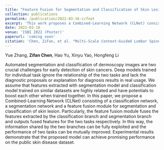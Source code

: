 ```yaml
---
title: "Feature Fusion for Segmentation and Classification of Skin Lesions"
collection: publications
permalink: /publication/2022-03-16-ccfnet
excerpt: 'This work proposes a Combined-Learning Network (CLNet) consisting of a classification network, a segmentation network and a feature fusion module for segmentation and classification of skin lesion.'
date: 2022-03-18
venue: 'ISBI 2022 (Poster)'
paperurl: 'coming soon'
citation: 'Chen, ZiFan, et al. "Multi-Scale Context-Guided Lumbar Spine Disease Identification with Coarse-to-fine Localization and Classification." arXiv preprint arXiv:2203.08408 (2022).'
---
```

Yue Zhang, **Zifan Chen**, Hao Yu, Xinyu Yao, Hongfeng Li

Automated segmentation and classification of dermoscopy images are two crucial challenges for early detection of skin cancers. Deep models trained for individual task ignore the relationship of the two tasks and lack the diagnostic proposals or explanation for diagnosis results in real usage. We assume that features extracted with segmentation model and classification model trained on similar datasets are highly related and have potentials to boost each other when trained together. In this paper, we propose a Combined-Learning Network (CLNet) consisting of a classification network, a segmentation network and a feature fusion module for segmentation and classification of skin lesion. Particularly, the feature fusion module fuses the features extracted by the classification branch and segmentation branch and outputs fused features for the two tasks respectively. In this way, the information shared by the two branches can be fully exploited and the performance of two tasks can be mutually improved. Experimental results demonstrate that the proposed model can achieve promising performance on the public skin disease dataset.


